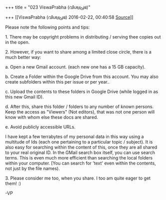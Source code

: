 +++
title = "023 ViswaPrabha (വിശ്വപ്രഭ)"

+++
[[ViswaPrabha (വിശ്വപ്രഭ)	2016-02-22, 00:40:58 [Source](https://groups.google.com/g/samskrita/c/lEK5fPdaArI)]]



  

  
Please note the following points and tips:  
  

1\. There may be copyright problems in distributing / serving thee copies out in the open.  

2\. However, if you want to share among a limited close circle, there is a much better way:  
  

a\. Open a new Gmail account. (each new one has a 15 GB capacity).  

b\. Create a Folder within the Google Drive from this account. You may also create subfolders within this per issue or per year..  

c\. Upload the contents to these folders in Google Drive (while logged in as this new Gmail ID).  

d\. After this, share this folder / folders to any number of known persons. Keep the access as "Viewers" (Not editors), that was not one person will know with whom else these docs are shared.  

e\. Avoid publicly accessible URLs.  
  

I have kept a few terrabytes of my personal data in this way using a multitude of Ids (each one pertaining to a particular topic / subject). It is also easy for searching within the content of this, once they are all shared to your real original ID. In the GMail search box itself, you can use search terms. This is even much more efficient than searching the local folders within your computer. \[You can search for 'text' even within the contents, not just by the file names).  
  

3\. Please consider me too, when you share. I too am quite eager to get them! :)  
  

-VP  
  

